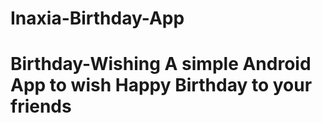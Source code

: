# Inaxia-Birthday-App
# Birthday-Wishing A simple Android App to wish Happy Birthday to your friends
